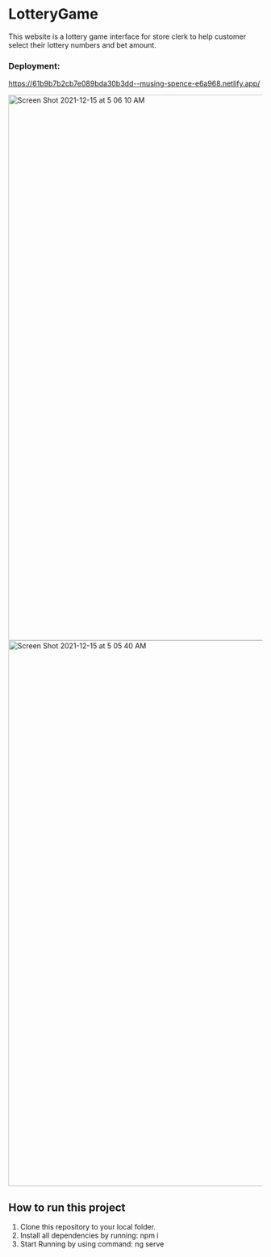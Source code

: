 # LotteryGame
This website is a lottery game interface for store clerk to help customer select their lottery numbers and bet amount.
### Deployment:
https://61b9b7b2cb7e089bda30b3dd--musing-spence-e6a968.netlify.app/



<img width="1080" alt="Screen Shot 2021-12-15 at 5 06 10 AM" src="https://user-images.githubusercontent.com/59607658/146166420-34f1fb82-5e28-4d74-86b0-439344923c8c.png">

<img width="1080" alt="Screen Shot 2021-12-15 at 5 05 40 AM" src="https://user-images.githubusercontent.com/59607658/146166319-64b3eefc-4f18-4c5d-9c72-f81eee07f60a.png">



## How to run this project
1. Clone this repository to your local folder.
2. Install all dependencies by running: npm i
3. Start Running by using command: ng serve
